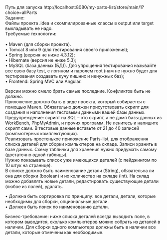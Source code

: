 Путь для запуска http://localhost:8080/my-parts-list/store/main/1?choice=allParts<br>
Задание:<br>
Файлы проекта .idea и скомпилированные классы в output или target выкладывать не надо.<br>
 Требуемые технологии:<br>  
• Maven (для сборки проекта).<br>
• Tomcat 8 или 9 (для тестирования своего приложения); <br>
• Spring (версия не ниже 4.3.12); <br>
• Hibernate (версия не ниже 5.3); <br>
• MySQL (база данных (БД)). Для упрощения тестирования называйте все свою базу test, с логином и паролем root (нам не нужно будет для     тестирования создавать кучу лишних и ненужных баз); <br>
• Frontend: Spring MVC или Angular. <br><p>
Версии можно смело брать самые последние. Конфликтов быть не должно.<br>
Приложение должно быть в виде проекта, который собирается с помощью Maven. Обязательно должен присутствовать скрипт для создания и наполнения тестовыми данными вашей базы данных. Предупреждение: скрипт на SQL – это скрипт, а не дамп базы данных из WorkBench, PhpMyAdmin, и прочих программ. Не ленитесь и напишите скрипт сами. В тестовые данные вставьте от 21 до 40 записей (компьютерных комплектующих).<br>
Реализовать простенькое приложение Parts-list, для отображения списка деталей для сборки компьютеров на складе. Записи хранить в базе данных. Схему таблички для хранения нужно придумать самому (достаточно одной таблицы). <br>
Нужно показывать список уже имеющихся деталей (с пейджингом по 10 штук на странице). <br>
В списке должно быть наименование детали (String), обязательна ли она для сборки (boolean) и их количество на складе (int). На склад можно добавлять новые детали, редактировать существующие детали (любое из полей), удалять.<br><p>
  • Должна быть сортировка по принципу: все детали, детали, которые необходимы для сборки, опциональные детали. <br> 
  • Должен быть поиск по наименованию детали. <br><p>
Бизнес-требование: ниже списка деталей всегда выводить поле, в котором выводится, сколько компьютеров можно собрать из деталей в наличии. Для сборки одного компьютера должны быть в наличии все детали, которые отмечены как необходимые.<br>
